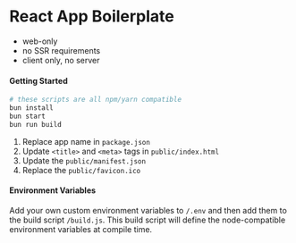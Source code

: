 # React App Boilerplate

- web-only
- no SSR requirements
- client only, no server

#### Getting Started

```bash
# these scripts are all npm/yarn compatible
bun install
bun start
bun run build
```

1. Replace app name in `package.json`
2. Update `<title>` and `<meta>` tags in `public/index.html`
3. Update the `public/manifest.json`
4. Replace the `public/favicon.ico`

#### Environment Variables

Add your own custom environment variables to `/.env` and then add them to the build script `/build.js`. This build script will define the node-compatible environment variables at compile time.
